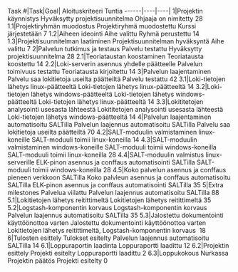 Task #|Task|Goal|	Aloituskriteeri	Tuntia
------|----|----|
1|Projektin käynnistys	Hyväksytty projektisuunnitelma	Ohjaaja on nimitetty	28
1.1|Projektiryhmän muodostus	Projektiryhmä muodostettu	Kurssi järjestetään	7
1.2|Aiheen ideointi	Aihe valittu	Ryhmä perustettu	14
1.3|Projektisuunnitelman laatiminen	Projektisuunnitelman hyväksyntä	Aihe valittu	7
2|Palvelun tutkimus ja testaus	Palvelu testattu	Hyväksytty projektisuunnitelma	28
2.1|Teoriataustan koostaminen	Teoriatausta koostettu		14
2.2|Loki-serverin asennus yhdelle päätteelle	Palvelun toimivuus testattu	Teoriatausta kirjoitettu	14
3|Palvelun laajentaminen	Palvelu saa lokitietoja useilta päätteiltä	Palvelu testattu	42
3.1|Loki-tietojen lähetys linux-päätteeltä	Loki-tietojen lähetys linux-päätteeltä		14
3.2|Loki-tietojen lähetys windows-päätteeltä	Loki-tietojen lähetys windows-päätteeltä	Loki-tietojen lähetys linux-päätteeltä	14
3.3|Lokititetojen analysointi usesasta lähteestä	Lokititetojen analysointi usesasta lähteestä	Loki-tietojen lähetys windows-päätteeltä	14
4|Palvelun laajentaminen automatisoitu SALTilla	Palvelun laajennus automatisoitu SALTilla	Palvelu saa lokitietoja useilta päätteiltä	70
4.2|SALT-moduulin valmistaminen linux-koneille	SALT-moduuli toimii linux-koneilla		14
4.3|SALT-moduulin valmistaminen windows-koneille	SALT-moduuli toimii windows-koneilla	SALT-moduuli toimii linux-koneilla	28
4.4|SALT-moduulin valmistus linux-serverille	ELK-pinon asennus ja conffaus automatisointi SALTilla	SALT-moduuli toimii windows-koneilla	28
4.5|Koko palvelun asennus ja conffaus pieneen verkkoon SALTilla	Koko palvleun asennus ja conffaus automatisoitu SALTilla	ELK-pinon asennus ja conffaus automatisointi SALTilla	35
5|Extra milestones	Palvelua viilattu	Palvelun laajennus automatisoitu SALTilla	88
5.1|Lokitietojen lähetys reitittimeltä	Lokitietojen lähetys reitittimeltä		35
5.2|Logstash-komponentin korvaus	Logstash-komponentin korvaus	Palvelun laajennus automatisoitu SALTilla	35
5.3|Jalostettu dokumentointi käyttöönottoa varten	Jalostettu dokumentointi käyttöönottoa varten	Lokitietojen lähetys reitittimeltä, Logstash-komponentin korvaus 	18
6|Tulosten esittely	Tulokset esitelty	Palvelun laajennus automatisoitu SALTilla	14
6.1|Loppuraportin laadinta	Loppuraportti laadittu		12
6.2|Projektin esittely	Projekti esitelty	Loppuraportti laadittu	2
6.3|Loppukokous Nurkassa	Projektin päätös	Projekti esitelty	0
